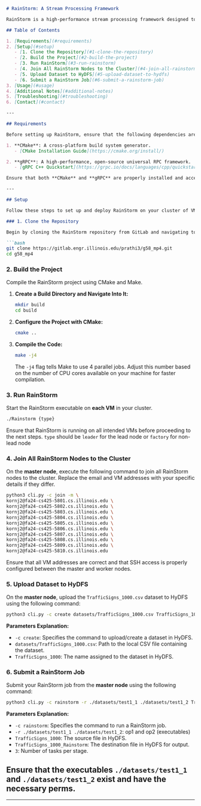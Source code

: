 ```markdown
# RainStorm: A Stream Processing Framework

RainStorm is a high-performance stream processing framework designed to handle real-time analytics on continuous data streams. This README provides comprehensive instructions for setting up, building, and running RainStorm on your cluster of virtual machines (VMs).

## Table of Contents

1. [Requirements](#requirements)
2. [Setup](#setup)
   - [1. Clone the Repository](#1-clone-the-repository)
   - [2. Build the Project](#2-build-the-project)
   - [3. Run RainStorm](#3-run-rainstorm)
   - [4. Join All RainStorm Nodes to the Cluster](#4-join-all-rainstorm-nodes-to-the-cluster)
   - [5. Upload Dataset to HyDFS](#5-upload-dataset-to-hydfs)
   - [6. Submit a RainStorm Job](#6-submit-a-rainstorm-job)
3. [Usage](#usage)
4. [Additional Notes](#additional-notes)
5. [Troubleshooting](#troubleshooting)
6. [Contact](#contact)

---

## Requirements

Before setting up RainStorm, ensure that the following dependencies are installed on your system:

1. **CMake**: A cross-platform build system generator.
   - [CMake Installation Guide](https://cmake.org/install/)

2. **gRPC**: A high-performance, open-source universal RPC framework.
   - [gRPC C++ Quickstart](https://grpc.io/docs/languages/cpp/quickstart/)

Ensure that both **CMake** and **gRPC** are properly installed and accessible in your system's PATH.

---

## Setup

Follow these steps to set up and deploy RainStorm on your cluster of VMs.

### 1. Clone the Repository

Begin by cloning the RainStorm repository from GitLab and navigating to the project directory.

```bash
git clone https://gitlab.engr.illinois.edu/prathi3/g58_mp4.git
cd g58_mp4
```

### 2. Build the Project

Compile the RainStorm project using CMake and Make.

1. **Create a Build Directory and Navigate Into It:**

   ```bash
   mkdir build
   cd build
   ```

2. **Configure the Project with CMake:**

   ```bash
   cmake ..
   ```

3. **Compile the Code:**

   ```bash
   make -j4
   ```

   The `-j4` flag tells Make to use 4 parallel jobs. Adjust this number based on the number of CPU cores available on your machine for faster compilation.

### 3. Run RainStorm

Start the RainStorm executable on **each VM** in your cluster.

```bash
./Rainstorm {type}
```

Ensure that RainStorm is running on all intended VMs before proceeding to the next steps. `type` should be `leader` for the lead node or `factory` for non-lead node

### 4. Join All RainStorm Nodes to the Cluster

On the **master node**, execute the following command to join all RainStorm nodes to the cluster. Replace the email and VM addresses with your specific details if they differ.

```bash
python3 cli.py -c join -m \
kornj2@fa24-cs425-5801.cs.illinois.edu \
kornj2@fa24-cs425-5802.cs.illinois.edu \
kornj2@fa24-cs425-5803.cs.illinois.edu \
kornj2@fa24-cs425-5804.cs.illinois.edu \
kornj2@fa24-cs425-5805.cs.illinois.edu \
kornj2@fa24-cs425-5806.cs.illinois.edu \
kornj2@fa24-cs425-5807.cs.illinois.edu \
kornj2@fa24-cs425-5808.cs.illinois.edu \
kornj2@fa24-cs425-5809.cs.illinois.edu \
kornj2@fa24-cs425-5810.cs.illinois.edu
```

Ensure that all VM addresses are correct and that SSH access is properly configured between the master and worker nodes.

### 5. Upload Dataset to HyDFS

On the **master node**, upload the `TrafficSigns_1000.csv` dataset to HyDFS using the following command:

```bash
python3 cli.py -c create datasets/TrafficSigns_1000.csv TrafficSigns_1000
```

**Parameters Explanation:**

- `-c create`: Specifies the command to upload/create a dataset in HyDFS.
- `datasets/TrafficSigns_1000.csv`: Path to the local CSV file containing the dataset.
- `TrafficSigns_1000`: The name assigned to the dataset in HyDFS.

### 6. Submit a RainStorm Job

Submit your RainStorm job from the **master node** using the following command:

```bash
python3 cli.py -c rainstorm -r ./datasets/test1_1 ./datasets/test1_2 TrafficSigns_1000 TrafficSigns_1000_Rainstorm 3
```
**Parameters Explanation:**

- `-c rainstorm`: Specifies the command to run a RainStorm job.
- `-r ./datasets/test1_1 ./datasets/test1_2`: op1 and op2 (executables)
- `TrafficSigns_1000`: The source file in HyDFS.
- `TrafficSigns_1000_Rainstorm`: The destination file in HyDFS for output.
- `3`: Number of tasks per stage.

Ensure that the executables `./datasets/test1_1` and `./datasets/test1_2` exist and have the necessary perms.
---


---

```